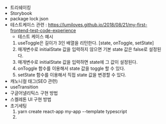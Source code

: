 - 트리쉐이킹
- Storybook
- package lock json
- 테스트케이스 관련 : https://lumiloves.github.io/2018/08/21/my-first-frontend-test-code-experience
  - 테스트 케이스 예시
  1. useToggle은 길이가 3인 배열을 리턴한다. [state, onToggle, setState]
  2. 매개변수로 initialState 값을 입력하지 않으면 기본 state 값은 false로 설정된다.
  3. 매개변수로 initialState 값을 입력하면 state에 그 값이 설정된다.
  4. onToggle 함수를 이용해서 state 값을 toggle 할 수 있다.
  5. setState 함수를 이용해서 직접 state 값을 변경할 수 있다.
- 캐노니컬 태그(SEO 관련)
- useTransition
- 구글어낼리틱스 구현 방법
- 스켈레톤 UI 구현 방법
- 초기세팅
  1. yarn create react-app my-app --template typescript
  2.
